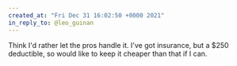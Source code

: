 ```yaml
---
created_at: "Fri Dec 31 16:02:50 +0000 2021"
in_reply_to: @leo_guinan
---
```


Think I'd rather let the pros handle it. I've got insurance, but a $250 deductible, so would like to keep it cheaper than that if I can.